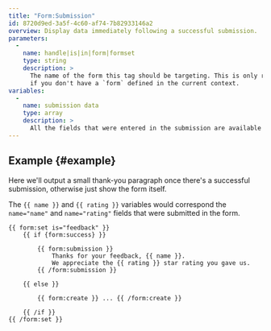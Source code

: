 ```yaml
---
title: "Form:Submission"
id: 8720d9ed-3a5f-4c60-af74-7b82933146a2
overview: Display data immediately following a successful submission.
parameters:
  -
    name: handle|is|in|form|formset
    type: string
    description: >
      The name of the form this tag should be targeting. This is only required if you do _not_ use the `form:set` tag, or
      if you don't have a `form` defined in the current context.
variables:
  -
    name: submission data
    type: array
    description: >
      All the fields that were entered in the submission are available in this Tag.
---
```


## Example {#example}

Here we'll output a small thank-you paragraph once there's a successful submission, otherwise just
show the form itself.

The `{{ name }}` and `{{ rating }}` variables would correspond the `name="name"` and `name="rating"` fields that
were submitted in the form.

```
{{ form:set is="feedback" }}
    {{ if {form:success} }}

        {{ form:submission }}
            Thanks for your feedback, {{ name }}.
            We appreciate the {{ rating }} star rating you gave us.
        {{ /form:submission }}

    {{ else }}

        {{ form:create }} ... {{ /form:create }}

    {{ /if }}
{{ /form:set }}
```
